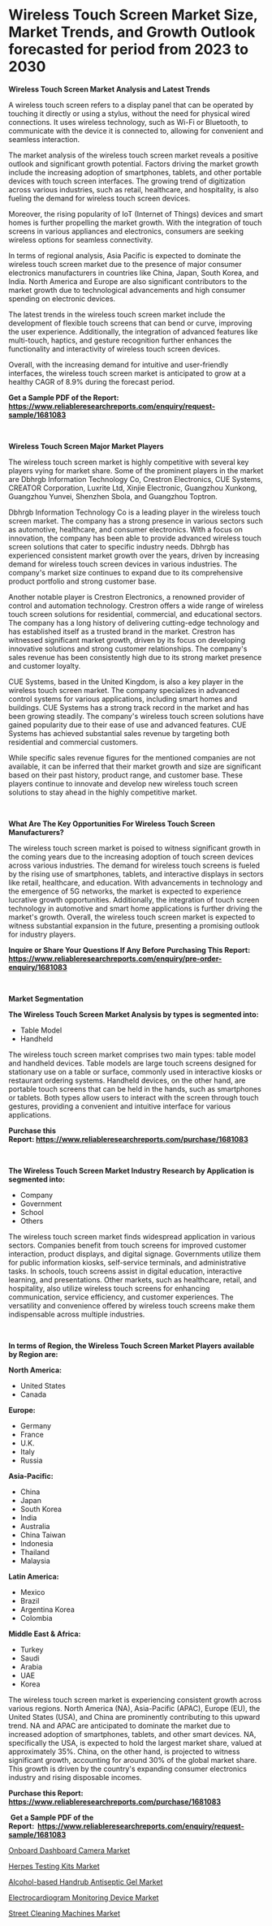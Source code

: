 <p><h1>Wireless Touch Screen Market Size, Market Trends, and Growth Outlook forecasted for period from 2023 to 2030</h1></p><p><strong>Wireless Touch Screen Market Analysis and Latest Trends</strong></p>
<p><p>A wireless touch screen refers to a display panel that can be operated by touching it directly or using a stylus, without the need for physical wired connections. It uses wireless technology, such as Wi-Fi or Bluetooth, to communicate with the device it is connected to, allowing for convenient and seamless interaction.</p><p>The market analysis of the wireless touch screen market reveals a positive outlook and significant growth potential. Factors driving the market growth include the increasing adoption of smartphones, tablets, and other portable devices with touch screen interfaces. The growing trend of digitization across various industries, such as retail, healthcare, and hospitality, is also fueling the demand for wireless touch screen devices.</p><p>Moreover, the rising popularity of IoT (Internet of Things) devices and smart homes is further propelling the market growth. With the integration of touch screens in various appliances and electronics, consumers are seeking wireless options for seamless connectivity.</p><p>In terms of regional analysis, Asia Pacific is expected to dominate the wireless touch screen market due to the presence of major consumer electronics manufacturers in countries like China, Japan, South Korea, and India. North America and Europe are also significant contributors to the market growth due to technological advancements and high consumer spending on electronic devices.</p><p>The latest trends in the wireless touch screen market include the development of flexible touch screens that can bend or curve, improving the user experience. Additionally, the integration of advanced features like multi-touch, haptics, and gesture recognition further enhances the functionality and interactivity of wireless touch screen devices.</p><p>Overall, with the increasing demand for intuitive and user-friendly interfaces, the wireless touch screen market is anticipated to grow at a healthy CAGR of 8.9% during the forecast period.</p></p>
<p><strong>Get a Sample PDF of the Report:&nbsp; <a href="https://www.reliableresearchreports.com/enquiry/request-sample/1681083">https://www.reliableresearchreports.com/enquiry/request-sample/1681083</a></strong></p>
<p>&nbsp;</p>
<p><strong>Wireless Touch Screen Major Market Players</strong></p>
<p><p>The wireless touch screen market is highly competitive with several key players vying for market share. Some of the prominent players in the market are Dbhrgb Information Technology Co, Crestron Electronics, CUE Systems, CREATOR Corporation, Luxrite Ltd, Xinjie Electronic, Guangzhou Xunkong, Guangzhou Yunvei, Shenzhen Sbola, and Guangzhou Toptron.</p><p>Dbhrgb Information Technology Co is a leading player in the wireless touch screen market. The company has a strong presence in various sectors such as automotive, healthcare, and consumer electronics. With a focus on innovation, the company has been able to provide advanced wireless touch screen solutions that cater to specific industry needs. Dbhrgb has experienced consistent market growth over the years, driven by increasing demand for wireless touch screen devices in various industries. The company's market size continues to expand due to its comprehensive product portfolio and strong customer base.</p><p>Another notable player is Crestron Electronics, a renowned provider of control and automation technology. Crestron offers a wide range of wireless touch screen solutions for residential, commercial, and educational sectors. The company has a long history of delivering cutting-edge technology and has established itself as a trusted brand in the market. Crestron has witnessed significant market growth, driven by its focus on developing innovative solutions and strong customer relationships. The company's sales revenue has been consistently high due to its strong market presence and customer loyalty.</p><p>CUE Systems, based in the United Kingdom, is also a key player in the wireless touch screen market. The company specializes in advanced control systems for various applications, including smart homes and buildings. CUE Systems has a strong track record in the market and has been growing steadily. The company's wireless touch screen solutions have gained popularity due to their ease of use and advanced features. CUE Systems has achieved substantial sales revenue by targeting both residential and commercial customers.</p><p>While specific sales revenue figures for the mentioned companies are not available, it can be inferred that their market growth and size are significant based on their past history, product range, and customer base. These players continue to innovate and develop new wireless touch screen solutions to stay ahead in the highly competitive market.</p></p>
<p>&nbsp;</p>
<p><strong>What Are The Key Opportunities For Wireless Touch Screen Manufacturers?</strong></p>
<p><p>The wireless touch screen market is poised to witness significant growth in the coming years due to the increasing adoption of touch screen devices across various industries. The demand for wireless touch screens is fueled by the rising use of smartphones, tablets, and interactive displays in sectors like retail, healthcare, and education. With advancements in technology and the emergence of 5G networks, the market is expected to experience lucrative growth opportunities. Additionally, the integration of touch screen technology in automotive and smart home applications is further driving the market's growth. Overall, the wireless touch screen market is expected to witness substantial expansion in the future, presenting a promising outlook for industry players.</p></p>
<p><strong>Inquire or Share Your Questions If Any Before Purchasing This Report: <a href="https://www.reliableresearchreports.com/enquiry/pre-order-enquiry/1681083">https://www.reliableresearchreports.com/enquiry/pre-order-enquiry/1681083</a></strong></p>
<p>&nbsp;</p>
<p><strong>Market Segmentation</strong></p>
<p><strong>The Wireless Touch Screen Market Analysis by types is segmented into:</strong></p>
<p><ul><li>Table Model</li><li>Handheld</li></ul></p>
<p><p>The wireless touch screen market comprises two main types: table model and handheld devices. Table models are large touch screens designed for stationary use on a table or surface, commonly used in interactive kiosks or restaurant ordering systems. Handheld devices, on the other hand, are portable touch screens that can be held in the hands, such as smartphones or tablets. Both types allow users to interact with the screen through touch gestures, providing a convenient and intuitive interface for various applications.</p></p>
<p><strong>Purchase this Report:&nbsp;<a href="https://www.reliableresearchreports.com/purchase/1681083">https://www.reliableresearchreports.com/purchase/1681083</a></strong></p>
<p>&nbsp;</p>
<p><strong>The Wireless Touch Screen Market Industry Research by Application is segmented into:</strong></p>
<p><ul><li>Company</li><li>Government</li><li>School</li><li>Others</li></ul></p>
<p><p>The wireless touch screen market finds widespread application in various sectors. Companies benefit from touch screens for improved customer interaction, product displays, and digital signage. Governments utilize them for public information kiosks, self-service terminals, and administrative tasks. In schools, touch screens assist in digital education, interactive learning, and presentations. Other markets, such as healthcare, retail, and hospitality, also utilize wireless touch screens for enhancing communication, service efficiency, and customer experiences. The versatility and convenience offered by wireless touch screens make them indispensable across multiple industries.</p></p>
<p>&nbsp;</p>
<p><strong>In terms of Region, the Wireless Touch Screen Market Players available by Region are:</strong></p>
<p>
    <p> <strong> North America: </strong>
        <ul>
            <li>United States</li>
            <li>Canada</li>
        </ul>
        </p> 
    <p> <strong> Europe: </strong>
        <ul>
            <li>Germany</li>
            <li>France</li>
            <li>U.K.</li>
            <li>Italy</li>
            <li>Russia</li>
        </ul>
        </p> 
    <p> <strong> Asia-Pacific: </strong>
        <ul>
            <li>China</li>
            <li>Japan</li>
            <li>South Korea</li>
            <li>India</li>
            <li>Australia</li>
            <li>China Taiwan</li>
            <li>Indonesia</li>
            <li>Thailand</li>
            <li>Malaysia</li>
        </ul>
        </p> 
    <p> <strong> Latin America: </strong>
        <ul>
            <li>Mexico</li>
            <li>Brazil</li>
            <li>Argentina Korea</li>
            <li>Colombia</li>
        </ul>
        </p> 
    <p> <strong> Middle East & Africa: </strong>
        <ul>
            <li>Turkey</li>
            <li>Saudi</li>
            <li>Arabia</li>
            <li>UAE</li>
            <li>Korea</li>
        </ul>
    </p>
    </p>
<p><p>The wireless touch screen market is experiencing consistent growth across various regions. North America (NA), Asia-Pacific (APAC), Europe (EU), the United States (USA), and China are prominently contributing to this upward trend. NA and APAC are anticipated to dominate the market due to increased adoption of smartphones, tablets, and other smart devices. NA, specifically the USA, is expected to hold the largest market share, valued at approximately 35%. China, on the other hand, is projected to witness significant growth, accounting for around 30% of the global market share. This growth is driven by the country's expanding consumer electronics industry and rising disposable incomes.</p></p>
<p><strong>Purchase this Report: <a href="https://www.reliableresearchreports.com/purchase/1681083">https://www.reliableresearchreports.com/purchase/1681083</a></strong></p>
<p>&nbsp;<strong>Get a Sample PDF of the Report:&nbsp;&nbsp;<a href="https://www.reliableresearchreports.com/enquiry/request-sample/1681083">https://www.reliableresearchreports.com/enquiry/request-sample/1681083</a></strong></p>
<p><strong></strong></p>
<p><p><a href="https://www.linkedin.com/pulse/onboard-dashboard-camera-market-size-share-global-analysis/">Onboard Dashboard Camera Market</a></p><p><a href="https://medium.com/@kabirkhanrp23/herpes-testing-kits-market-size-cagr-trends-2024-2030-b046bac72ba3">Herpes Testing Kits Market</a></p><p><a href="https://www.linkedin.com/pulse/alcohol-based-handrub-antiseptic-gel-market-size-2023/">Alcohol-based Handrub Antiseptic Gel Market</a></p><p><a href="https://medium.com/@sanjubabarp23/electrocardiogram-monitoring-device-market-size-cagr-trends-2024-2030-c64fb09bf2fe">Electrocardiogram Monitoring Device Market</a></p><p><a href="https://github.com/dringals/Market-Research-Report-List-1/blob/main/street-cleaning-machines-market.md">Street Cleaning Machines Market</a></p></p>